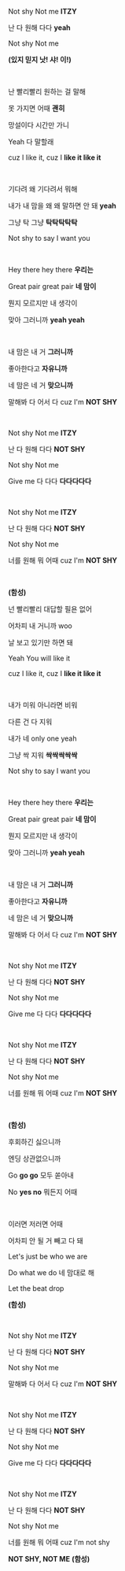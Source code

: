 <p>Not shy Not me <strong class="text-red-500">ITZY</strong></p>
<p>난 다 원해 다다 <strong class="text-red-500">yeah</strong></p>
<p>Not shy Not me</p>
<p><strong class="text-blue-500">(있지 믿지 낫! 샤! 이!)</strong></p>
<br />
<p>난 빨리빨리 원하는 걸 말해</p>
<p>못 가지면 어때 <strong class="text-red-500">괜히</strong></p>
<p>망설이다 시간만 가니</p>
<p>Yeah 다 말할래</p>
<p>
    cuz I like it, cuz I
    <strong class="text-red-500">like it like it</strong>
</p>
<br />
<p>기다려 왜 기다려서 뭐해</p>
<p>
    내가 내 맘을 왜 왜 말하면 안 돼
    <strong class="text-red-500">yeah</strong>
</p>
<p>그냥 탁 그냥 <strong class="text-red-500">탁탁탁탁탁</strong></p>
<p>Not shy to say I want you</p>
<br />
<p>Hey there hey there <strong class="text-red-500">우리는</strong></p>
<p>Great pair great pair <strong class="text-red-500">네 맘이</strong></p>
<p>뭔지 모르지만 내 생각이</p>
<p>맞아 그러니까 <strong class="text-red-500">yeah yeah</strong></p>
<br />
<p>내 맘은 내 거 <strong class="text-red-500">그러니까</strong></p>
<p>좋아한다고 <strong class="text-red-500">자유니까</strong></p>
<p>네 맘은 네 거 <strong class="text-red-500">맞으니까</strong></p>
<p>말해봐 다 어서 다 cuz I'm <strong class="text-red-500">NOT SHY</strong></p>
<br />
<p>Not shy Not me <strong class="text-red-500">ITZY</strong></p>
<p>난 다 원해 다다 <strong class="text-red-500">NOT SHY</strong></p>
<p>Not shy Not me</p>
<p>Give me 다 다다 <strong class="text-red-500">다다다다다</strong></p>
<br />
<p>Not shy Not me <strong class="text-red-500">ITZY</strong></p>
<p>난 다 원해 다다 <strong class="text-red-500">NOT SHY</strong></p>
<p>Not shy Not me</p>
<p>너를 원해 뭐 어때 cuz I'm <strong class="text-red-500">NOT SHY</strong></p>
<br />
<p><strong class="text-blue-500">(함성)</strong></p>
<p>넌 빨리빨리 대답할 필욘 없어</p>
<p>어차피 내 거니까 woo</p>
<p>날 보고 있기만 하면 돼</p>
<p>Yeah You will like it</p>
<p>
    cuz I like it, cuz I
    <strong class="text-red-500">like it like it</strong>
</p>
<br />
<p>내가 미워 아니라면 비워</p>
<p>다른 건 다 지워</p>
<p>내가 네 only one yeah</p>
<p>그냥 싹 지워 <strong class="text-red-500">싹싹싹싹싹</strong></p>
<p>Not shy to say I want you</p>
<br />
<p>Hey there hey there <strong class="text-red-500">우리는</strong></p>
<p>Great pair great pair <strong class="text-red-500">네 맘이</strong></p>
<p>뭔지 모르지만 내 생각이</p>
<p>맞아 그러니까 <strong class="text-red-500">yeah yeah</strong></p>
<br />
<p>내 맘은 내 거 <strong class="text-red-500">그러니까</strong></p>
<p>좋아한다고 <strong class="text-red-500">자유니까</strong></p>
<p>네 맘은 네 거 <strong class="text-red-500">맞으니까</strong></p>
<p>말해봐 다 어서 다 cuz I'm <strong class="text-red-500">NOT SHY</strong></p>
<br />
<p>Not shy Not me <strong class="text-red-500">ITZY</strong></p>
<p>난 다 원해 다다 <strong class="text-red-500">NOT SHY</strong></p>
<p>Not shy Not me</p>
<p>Give me 다 다다 <strong class="text-red-500">다다다다다</strong></p>
<br />
<p>Not shy Not me <strong class="text-red-500">ITZY</strong></p>
<p>난 다 원해 다다 <strong class="text-red-500">NOT SHY</strong></p>
<p>Not shy Not me</p>
<p>너를 원해 뭐 어때 cuz I'm <strong class="text-red-500">NOT SHY</strong></p>
<br />
<p><strong class="text-blue-500">(함성)</strong></p>
<p>후회하긴 싫으니까</p>
<p>엔딩 상관없으니까</p>
<p>Go <strong class="text-red-500">go go</strong> 모두 쏟아내</p>
<p>No <strong class="text-red-500">yes no</strong> 뭐든지 어때</p>
<br />
<p>이러면 저러면 어때</p>
<p>어차피 안 될 거 빼고 다 돼</p>
<p>Let's just be who we are</p>
<p>Do what we do 네 맘대로 해</p>
<p>Let the beat drop</p>
<p><strong class="text-blue-500">(함성)</strong></p>
<br />
<p>Not shy Not me <strong class="text-red-500">ITZY</strong></p>
<p>난 다 원해 다다 <strong class="text-red-500">NOT SHY</strong></p>
<p>Not shy Not me</p>
<p>말해봐 다 어서 다 cuz I'm <strong class="text-red-500">NOT SHY</strong></p>
<br />
<p>Not shy Not me <strong class="text-red-500">ITZY</strong></p>
<p>난 다 원해 다다 <strong class="text-red-500">NOT SHY</strong></p>
<p>Not shy Not me</p>
<p>Give me 다 다다 <strong class="text-red-500">다다다다다</strong></p>
<br />
<p>Not shy Not me <strong class="text-red-500">ITZY</strong></p>
<p>난 다 원해 다다 <strong class="text-red-500">NOT SHY</strong></p>
<p>Not shy Not me</p>
<p>너를 원해 뭐 어때 cuz I'm not shy</p>
<p>
    <strong class="text-red-500">NOT SHY, NOT ME</strong>
    <strong class="text-blue-500"> (함성)</strong>
</p>
